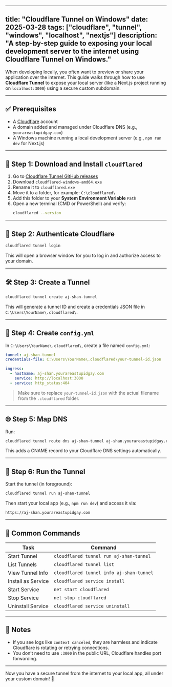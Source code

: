 
---
title: "Cloudflare Tunnel on Windows"
date: 2025-03-28
tags: ["cloudflare", "tunnel", "windows", "localhost", "nextjs"]
description: "A step-by-step guide to exposing your local development server to the internet using Cloudflare Tunnel on Windows."
---

When developing locally, you often want to preview or share your application over the internet. This guide walks through how to use **Cloudflare Tunnel** to expose your local server (like a Next.js project running on `localhost:3000`) using a secure custom subdomain.

---

## ✅ Prerequisites

- A [Cloudflare](https://cloudflare.com) account
- A domain added and managed under Cloudflare DNS (e.g., `yourareastupidgay.com`)
- A Windows machine running a local development server (e.g., `npm run dev` for Next.js)

---

## 🔧 Step 1: Download and Install `cloudflared`

1. Go to [Cloudflare Tunnel GitHub releases](https://github.com/cloudflare/cloudflared/releases/latest)
2. Download `cloudflared-windows-amd64.exe`
3. Rename it to `cloudflared.exe`
4. Move it to a folder, for example: `C:\cloudflared\`
5. Add this folder to your **System Environment Variable** `Path`
6. Open a new terminal (CMD or PowerShell) and verify:
   ```bash
   cloudflared --version
   ```

---

## 🔐 Step 2: Authenticate Cloudflare

```bash
cloudflared tunnel login
```

This will open a browser window for you to log in and authorize access to your domain.

---

## 🛠️ Step 3: Create a Tunnel

```bash
cloudflared tunnel create aj-shan-tunnel
```

This will generate a tunnel ID and create a credentials JSON file in `C:\Users\YourName\.cloudflared\`.

---

## 🧾 Step 4: Create `config.yml`

In `C:\Users\YourName\.cloudflared\`, create a file named `config.yml`:

```yaml
tunnel: aj-shan-tunnel
credentials-file: C:\Users\YourName\.cloudflared\your-tunnel-id.json

ingress:
  - hostname: aj-shan.yourareastupidgay.com
    service: http://localhost:3000
  - service: http_status:404
```

> Make sure to replace `your-tunnel-id.json` with the actual filename from the `.cloudflared` folder.

---

## 🌐 Step 5: Map DNS

Run:

```bash
cloudflared tunnel route dns aj-shan-tunnel aj-shan.yourareastupidgay.com
```

This adds a CNAME record to your Cloudflare DNS settings automatically.

---

## 🚀 Step 6: Run the Tunnel

Start the tunnel (in foreground):

```bash
cloudflared tunnel run aj-shan-tunnel
```

Then start your local app (e.g., `npm run dev`) and access it via:

```
https://aj-shan.yourareastupidgay.com
```

---

## 🧠 Common Commands

| Task | Command |
|------|---------|
| Start Tunnel | `cloudflared tunnel run aj-shan-tunnel` |
| List Tunnels | `cloudflared tunnel list` |
| View Tunnel Info | `cloudflared tunnel info aj-shan-tunnel` |
| Install as Service | `cloudflared service install` |
| Start Service | `net start cloudflared` |
| Stop Service | `net stop cloudflared` |
| Uninstall Service | `cloudflared service uninstall` |

---

## 🧩 Notes

- If you see logs like `context canceled`, they are harmless and indicate Cloudflare is rotating or retrying connections.
- You don’t need to use `:3000` in the public URL, Cloudflare handles port forwarding.

---

Now you have a secure tunnel from the internet to your local app, all under your custom domain! 🚀
